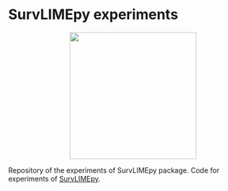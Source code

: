 # SurvLIMEpy experiments

<p align="center">
    <img src="https://github.com/imatge-upc/SurvLIMEpy/blob/main/logo.png?raw=true" width="256" height="256">
</p>

Repository of the experiments of SurvLIMEpy package. Code for experiments of [SurvLIMEpy](https://pypi.org/project/survlimepy/).
